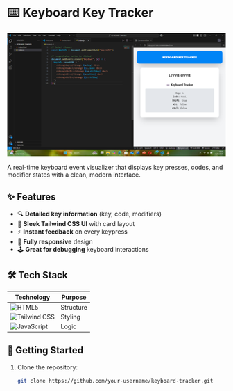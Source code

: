 # ⌨️ Keyboard Key Tracker

![Demo GIF](https://github.com/Levisonmsachi/KEYBOARD-KEY-TRACKER/blob/main/Screenshot%20(127).png)  

A real-time keyboard event visualizer that displays key presses, codes, and modifier states with a clean, modern interface.

## ✨ Features

- 🔍 **Detailed key information** (key, code, modifiers)
- 🎨 **Sleek Tailwind CSS UI** with card layout
- ⚡ **Instant feedback** on every keypress
- 📱 **Fully responsive** design
- 🕹️ **Great for debugging** keyboard interactions

## 🛠️ Tech Stack

| Technology | Purpose |
|------------|---------|
| ![HTML5](https://img.shields.io/badge/HTML5-E34F26?style=for-the-badge&logo=html5&logoColor=white) | Structure |
| ![Tailwind CSS](https://img.shields.io/badge/Tailwind_CSS-38B2AC?style=for-the-badge&logo=tailwind-css&logoColor=white) | Styling |
| ![JavaScript](https://img.shields.io/badge/JavaScript-F7DF1E?style=for-the-badge&logo=javascript&logoColor=black) | Logic |

## 🚀 Getting Started

1. Clone the repository:
   ```bash
   git clone https://github.com/your-username/keyboard-tracker.git

